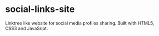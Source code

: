 # social-links-site
Linktree like website for social media profiles sharing. Built with HTML5, CSS3 and JavaSript.
